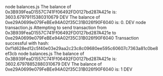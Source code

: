<div id="termynal" data-termynal>
    <span data-ty="input">node balances.js</span>
    <span data-ty>The balance of 0x3B939FeaD1557C741Ff06492FD0127bd287A421e is: 3603.67979115380310679 DEV</span>
    <span data-ty>The balance of 0xe29A0699e079FeBEe94A02f35C31B026f90F6040 is: 0. DEV</span>
    <span data-ty="input">node transaction.js</span>
    <span data-ty>Attempting to send transaction from 0x3B939FeaD1557C741Ff06492FD0127bd287A421e to 0xe29A0699e079FeBEe94A02f35C31B026f90F6040</span>
    <span data-ty>Transaction successful with hash: 0xf1d628ed12c5f40e03e29aa2c23c8c09680ee595c60607c7363a81c0be8ef3cb</span>
    <span data-ty="input">node balances.js</span>
    <span data-ty>The balance of 0x3B939FeaD1557C741Ff06492FD0127bd287A421e is: 3602.67978852880310679 DEV</span>
    <span data-ty>The balance of 0xe29A0699e079FeBEe94A02f35C31B026f90F6040 is: 1 DEV</span>
</div>
